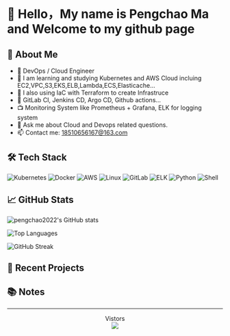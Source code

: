 # 👋 Hello，My name is Pengchao Ma and Welcome to my github page

## 🚀 About Me
- 💼 DevOps / Cloud Engineer
- 🌱 I am learning and studying Kubernetes and AWS Cloud incluing EC2,VPC,S3,EKS,ELB,Lambda,ECS,Elasticache...
-  I also using IaC with Terraform to create Infrastruce
- 🍊 GitLab CI, Jenkins CD, Argo CD, Github actions...
- 📺 Monitoring System like Prometheus + Grafana, ELK for logging system
- 💬 Ask me about Cloud and Devops related questions.
- 📫 Contact me: 18510656167@163.com

## 🛠 Tech Stack
![Kubernetes](https://img.shields.io/badge/-Kubernetes-326CE5?logo=kubernetes&logoColor=white)
![Docker](https://img.shields.io/badge/-Docker-2496ED?logo=docker&logoColor=white)
![AWS](https://img.shields.io/badge/-AWS-232F3E?logo=amazon-aws&logoColor=white)
![Linux](https://img.shields.io/badge/-Linux-FCC624?logo=linux&logoColor=black)
![GitLab](https://img.shields.io/badge/-GitLab-FCA121?logo=gitlab&logoColor=white)
![ELK](https://img.shields.io/badge/-ELK-005571?logo=elastic&logoColor=white)
![Python](https://img.shields.io/badge/-Python-3776AB?logo=python&logoColor=white)
![Shell](https://img.shields.io/badge/-Shell-4EAA25?logo=gnu-bash&logoColor=white)

## 📈 GitHub Stats
![pengchao2022's GitHub stats](https://github-readme-stats.vercel.app/api?username=pengchao2022&show_icons=true&theme=dark)

![Top Languages](https://github-readme-stats.vercel.app/api/top-langs/?username=pengchao2022&layout=compact&theme=dark)

![GitHub Streak](https://github-readme-streak-stats.herokuapp.com/?user=pengchao2022&theme=dark)

## 🔧 Recent Projects
<!-- [https://github.com/pengchao2022/cool-image-gallery-aws-eks.git] -->

## 📚 Notes
<!-- 可以链接到你的技术博客或笔记仓库 -->

---

<p align="center"> 
  Vistors<br>
  <img src="https://profile-counter.glitch.me/pengchao2022/count.svg" />
</p>
